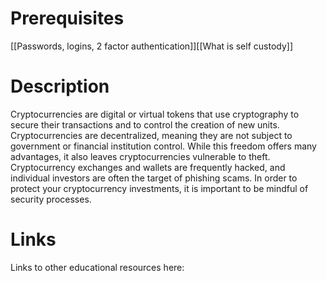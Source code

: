 # Prerequisites
[[Passwords, logins, 2 factor authentication]][[What is self custody]]

# Description
  
Cryptocurrencies are digital or virtual tokens that use cryptography to secure their transactions and to control the creation of new units. Cryptocurrencies are decentralized, meaning they are not subject to government or financial institution control. While this freedom offers many advantages, it also leaves cryptocurrencies vulnerable to theft. Cryptocurrency exchanges and wallets are frequently hacked, and individual investors are often the target of phishing scams. In order to protect your cryptocurrency investments, it is important to be mindful of security processes. 

# Links
Links to other educational resources here:
